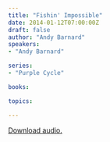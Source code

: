```yaml
---
title: "Fishin' Impossible"
date: 2014-01-12T07:00:00Z
draft: false
author: "Andy Barnard"
speakers:
- "Andy Barnard"

series:
- "Purple Cycle"

books:

topics:

---
```

[Download audio.](https://s3.amazonaws.com/highway/sermons/2014_01/12_Fishin_Impossible.mp3)